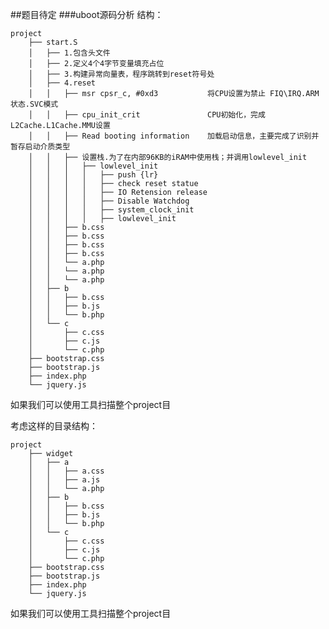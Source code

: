 ##题目待定
###uboot源码分析
结构：

    project
        ├── start.S
        │   ├── 1.包含头文件
        │   ├── 2.定义4个4字节变量填充占位
        │   ├── 3.构建异常向量表，程序跳转到reset符号处
        │   ├── 4.reset
        │   │   ├── msr cpsr_c, #0xd3           将CPU设置为禁止 FIQ\IRQ.ARM状态.SVC模式
        │   │   ├── cpu_init_crit               CPU初始化，完成L2Cache.L1Cache.MMU设置
        │   │   ├── Read booting information    加载启动信息，主要完成了识别并暂存启动介质类型
        │   │   ├── 设置栈.为了在内部96KB的iRAM中使用栈；并调用lowlevel_init
        │   │   │   ├── lowlevel_init
        │   │   │   │   ├── push {lr}
        │   │   │   │   ├── check reset statue
        │   │   │   │   ├── IO Retension release
        │   │   │   │   ├── Disable Watchdog
        │   │   │   │   ├── system_clock_init
        │   │   │   │   ├── lowlevel_init
        │   │   ├── b.css
        │   │   ├── b.css
        │   │   ├── b.css
        │   │   ├── b.css
        │   │   └── a.php
        │   │   └── a.php
        │   │   └── a.php
        │   ├── b
        │   │   ├── b.css
        │   │   ├── b.js
        │   │   └── b.php
        │   └── c
        │       ├── c.css
        │       ├── c.js
        │       └── c.php
        ├── bootstrap.css
        ├── bootstrap.js
        ├── index.php
        └── jquery.js

如果我们可以使用工具扫描整个project目

考虑这样的目录结构：

    project
        ├── widget
        │   ├── a
        │   │   ├── a.css
        │   │   ├── a.js
        │   │   └── a.php
        │   ├── b
        │   │   ├── b.css
        │   │   ├── b.js
        │   │   └── b.php
        │   └── c
        │       ├── c.css
        │       ├── c.js
        │       └── c.php
        ├── bootstrap.css
        ├── bootstrap.js
        ├── index.php
        └── jquery.js

如果我们可以使用工具扫描整个project目
